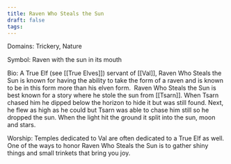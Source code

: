 ```yaml
---
title: Raven Who Steals the Sun
draft: false
tags:
---
```

 
Domains: Trickery, Nature

Symbol: Raven with the sun in its mouth

Bio: A True Elf (see [[True Elves]]) servant of [[Val]], Raven Who Steals the Sun is known for having the ability to take the form of a raven and is known to be in this form more than his elven form.  Raven Who Steals the Sun is best known for a story where he stole the sun from [[Tsarn]]. When Tsarn chased him he dipped below the horizon to hide it but was still found. Next, he flew as high as he could but Tsarn was able to chase him still so he dropped the sun. When the light hit the ground it split into the sun, moon and stars. 

Worship: Temples dedicated to Val are often dedicated to a True Elf as well. One of the ways to honor Raven Who Steals the Sun is to gather shiny things and small trinkets that bring you joy.